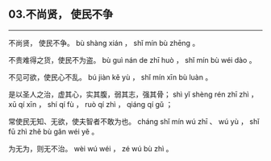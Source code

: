 ## 03.不尚贤， 使民不争
---


<ruby><rbc><rb> 不尚贤， 使民不争。 </rb></rbc>
  <rtc><rt> bù  shàng  xián ，  shǐ  mín  bù  zhēng 。</rt></rtc>
</ruby>

<ruby><rbc><rb> 不贵难得之货，使民不为盗。 </rb></rbc>
  <rtc><rt> bù  guì  nán  de  zhī  huò ， shǐ  mín  bù  wéi  dào 。</rt></rtc>
</ruby>

<ruby><rbc><rb> 不见可欲，使民心不乱。 </rb></rbc>
  <rtc><rt> bú  jiàn  kě  yù ， shǐ  mín  xīn  bù  luàn 。</rt></rtc>
</ruby>

<ruby><rbc><rb> 是以圣人之治，虚其心，实其腹，弱其志，强其骨； </rb></rbc>
  <rtc><rt> shì  yǐ  shèng  rén  zhī  zhì ， xū  qí  xīn ， shí  qí  fù ， ruò  qí  zhì ， qiáng  qí  gǔ ；</rt></rtc>
</ruby>

<ruby><rbc><rb> 常使民无知、无欲，使夫智者不敢为也。 </rb></rbc>
  <rtc><rt> cháng  shǐ  mín  wú  zhī 、 wú  yù ， shǐ  fū  zhì  zhě  bù  gǎn  wéi  yě 。</rt></rtc>
</ruby>

<ruby><rbc><rb> 为无为，则无不治。 </rb></rbc>
  <rtc><rt> wèi  wú  wéi ， zé  wú  bù  zhì 。</rt></rtc>
</ruby>

<ruby><rbc><rb>   </rb></rbc>
  <rtc><rt> </rt></rtc>
</ruby>

